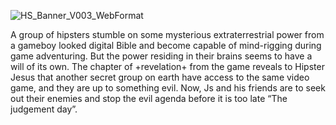 
![HS_Banner_V003_WebFormat](https://user-images.githubusercontent.com/110448405/192814763-9b411be3-8318-4343-b889-e9bd3ec0f248.jpg)

A group of hipsters stumble on some mysterious extraterrestrial power from a gameboy looked digital Bible and become capable of mind-rigging during game adventuring. But the power residing in their brains seems to have a will of its own. The chapter of +revelation+ from the game reveals to Hipster Jesus that another secret group on earth have access to the same video game, and they are up to something evil. Now, Js and his friends are to seek out their enemies and stop the evil agenda before it is too late “The judgement day”.
